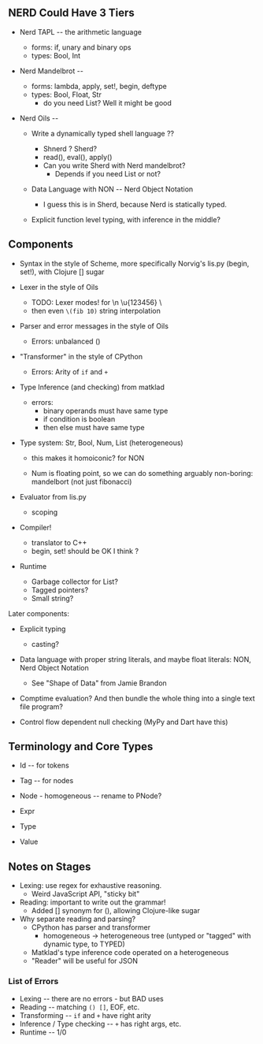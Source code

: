 ## NERD Could Have 3 Tiers

- Nerd TAPL -- the arithmetic language 
  - forms: if, unary and binary ops
  - types: Bool, Int

- Nerd Mandelbrot -- 
  - forms: lambda, apply, set!, begin, deftype
  - types: Bool, Float, Str
    - do you need List?  Well it might be good

- Nerd Oils -- 
  - Write a dynamically typed shell language ??
    - Shnerd ?  Sherd?
    - read(), eval(), apply()
    - Can you write Sherd with Nerd mandelbrot?
      - Depends if you need List or not?

  - Data Language with NON -- Nerd Object Notation
    - I guess this is in Sherd, because Nerd is statically typed.

  - Explicit function level typing, with inference in the middle?

## Components

- Syntax in the style of Scheme, more specifically Norvig's lis.py (begin,
  set!), with Clojure [] sugar

- Lexer in the style of Oils
  - TODO: Lexer modes!  for \n \u{123456} \\ 
  - then even `\(fib 10)` string interpolation

- Parser and error messages in the style of Oils 
  - Errors: unbalanced ()

- "Transformer" in the style of CPython
  - Errors: Arity of `if` and `+`

- Type Inference (and checking) from matklad 
  - errors:
    - binary operands must have same type
    - if condition is boolean
    - then else must have same type

- Type system: Str, Bool, Num, List (heterogeneous)
  - this makes it homoiconic?  for NON

  - Num is floating point, so we can do something arguably non-boring:
    mandelbort (not just fibonacci)

- Evaluator from lis.py
  - scoping

- Compiler!
  - translator to C++
  - begin, set! should be OK I think ?

- Runtime
  - Garbage collector for List?
  - Tagged pointers?
  - Small string?

Later components:

- Explicit typing
  - casting?

- Data language with proper string literals, and maybe float literals:  NON,
  Nerd Object Notation
  - See "Shape of Data" from Jamie Brandon

- Comptime evaluation?  And then bundle the whole thing into a single text file
  program?

- Control flow dependent null checking (MyPy and Dart have this)

## Terminology and Core Types

- Id -- for tokens
- Tag -- for nodes

- Node - homogeneous -- rename to PNode?

- Expr

- Type

- Value
 
## Notes on Stages

- Lexing: use regex for exhaustive reasoning.
  - Weird JavaScript API, "sticky bit"
- Reading: important to write out the grammar!
  - Added [] synonym for (), allowing Clojure-like sugar
- Why separate reading and parsing?
  - CPython has parser and transformer
    - homogeneous -> heterogeneous tree (untyped or "tagged" with dynamic type,
      to TYPED)
  - Matklad's type inference code operated on a heterogeneous
  - "Reader" will be useful for JSON

### List of Errors

- Lexing -- there are no errors - but BAD uses
- Reading -- matching `() []`, EOF, etc.
- Transforming -- `if` and `+` have right arity
- Inference / Type checking -- `+` has right args, etc.
- Runtime -- 1/0

